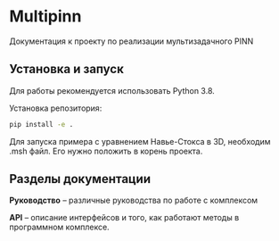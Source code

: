 # Multipinn 

Документация к проекту по реализации мультизадачного PINN

## Установка и запуск
Для работы рекомендуется использовать Python 3.8. 

Установка репозитория:

```bash
pip install -e .
```


Для запуска примера с уравнением Навье-Стокса в 3D, необходим .msh файл. Его нужно положить в корень проекта.


## Разделы документации

**Руководство** – различные руководства по работе с комплексом 

**API** – описание интерфейсов и того, как работают методы в программном комплексе. 